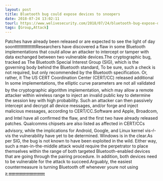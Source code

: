 ```yaml
---
layout: post
title: Bluetooth bug could expose devices to snoopers
date: 2018-07-24 13:02:11
tourl: https://www.welivesecurity.com/2018/07/24/bluetooth-bug-expose-devices/
tags: [Group,Attack]
---
```

Patches have already been released or are expected to see the light of day soontttttttttttttttResearchers have discovered a flaw in some Bluetooth implementations that could allow an attacker to intercept or tamper with data exchanged between two vulnerable devices.The cryptographic bug, tracked as The Bluetooth Special Interest Group (SIG), which is the governing body behind the Bluetooth standard, To be sure, such a check is not required, but only recommended by the Bluetooth specification. Or, rather, it The US CERT Coordination Center (CERT/CC) released additional In some implementations, the elliptic curve parameters are not all validated by the cryptographic algorithm implementation, which may allow a remote attacker within wireless range to inject an invalid public key to determine the session key with high probability. Such an attacker can then passively intercept and decrypt all device messages, and/or forge and inject malicious messages, according to CERT/CC.Software and Apple, Broadcom, and Intel have all confirmed the flaw, and the first two have already released patches. Qualcomms chipsets are also listed as affected in CERT/CCs advisory, while the implications for Android, Google, and Linux kernel vis-ŕ-vis the vulnerability have yet to be determined. Windows is in the clear.As per SIG, the bug is not known to have been exploited in the wild. Either way, such a man-in-the-middle attack would require the perpetrator to place themselves within the range of both targeted Bluetooth-enabled devices that are going through the pairing procedure. In addition, both devices need to be vulnerable for the attack to succeed.Arguably, the easiest countermeasure is turning Bluetooth off whenever youre not using it.tttttttttttttttttttttttttt
